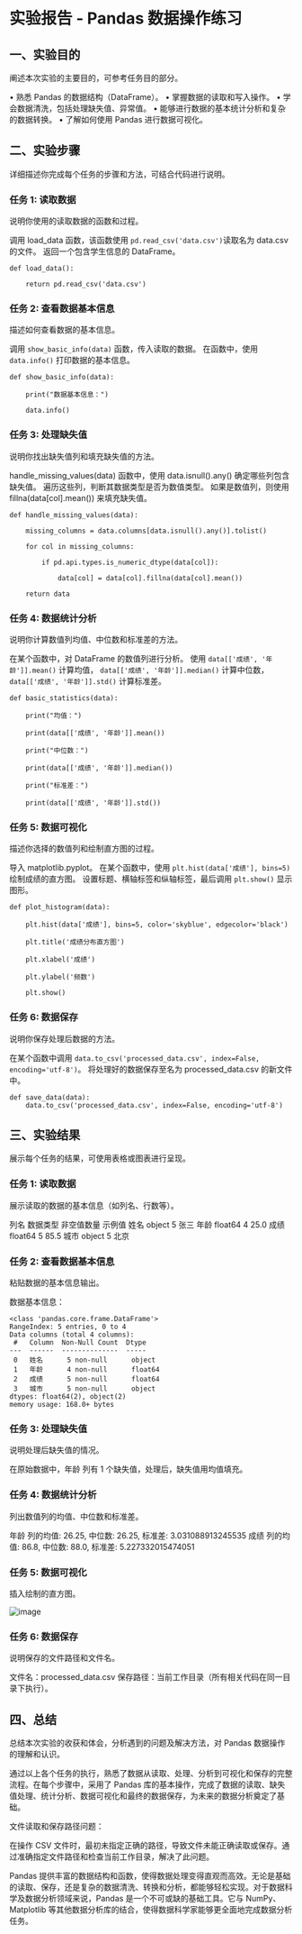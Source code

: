 # 实验报告 - Pandas 数据操作练习

## 一、实验目的
阐述本次实验的主要目的，可参考任务目的部分。

•	熟悉 Pandas 的数据结构（DataFrame）。
•	掌握数据的读取和写入操作。
•	学会数据清洗，包括处理缺失值、异常值。
•	能够进行数据的基本统计分析和复杂的数据转换。
•	了解如何使用 Pandas 进行数据可视化。


## 二、实验步骤
详细描述你完成每个任务的步骤和方法，可结合代码进行说明。

### 任务 1: 读取数据
说明你使用的读取数据的函数和过程。

调用 load_data 函数，该函数使用 ```pd.read_csv('data.csv')```读取名为 data.csv 的文件。
返回一个包含学生信息的 DataFrame。

```
def load_data():

    return pd.read_csv('data.csv')
```  

### 任务 2: 查看数据基本信息
描述如何查看数据的基本信息。

调用 ```show_basic_info(data)``` 函数，传入读取的数据。
在函数中，使用 ```data.info()``` 打印数据的基本信息。

```
def show_basic_info(data):

    print("数据基本信息：")
  
    data.info()
```

### 任务 3: 处理缺失值
说明你找出缺失值列和填充缺失值的方法。

 handle_missing_values(data) 函数中，使用 data.isnull().any() 确定哪些列包含缺失值。
遍历这些列，判断其数据类型是否为数值类型。
如果是数值列，则使用 fillna(data[col].mean()) 来填充缺失值。

```
def handle_missing_values(data):

    missing_columns = data.columns[data.isnull().any()].tolist()
    
    for col in missing_columns:
    
        if pd.api.types.is_numeric_dtype(data[col]):
        
            data[col] = data[col].fillna(data[col].mean())
            
    return data
 ```
   
### 任务 4: 数据统计分析
说明你计算数值列均值、中位数和标准差的方法。

在某个函数中，对 DataFrame 的数值列进行分析。
使用 ```data[['成绩', '年龄']].mean()``` 计算均值，
```data[['成绩', '年龄']].median()``` 计算中位数，
```data[['成绩', '年龄']].std()``` 计算标准差。

```
def basic_statistics(data):

    print("均值：")
    
    print(data[['成绩', '年龄']].mean())
    
    print("中位数：")
    
    print(data[['成绩', '年龄']].median())
    
    print("标准差：")
    
    print(data[['成绩', '年龄']].std())
```

### 任务 5: 数据可视化
描述你选择的数值列和绘制直方图的过程。

导入 matplotlib.pyplot。
在某个函数中，使用 ```plt.hist(data['成绩'], bins=5)``` 绘制成绩的直方图。
设置标题、横轴标签和纵轴标签，最后调用 ```plt.show()``` 显示图形。

```
def plot_histogram(data):

    plt.hist(data['成绩'], bins=5, color='skyblue', edgecolor='black')
    
    plt.title('成绩分布直方图')
    
    plt.xlabel('成绩')
    
    plt.ylabel('频数')
    
    plt.show()
```

### 任务 6: 数据保存
说明你保存处理后数据的方法。

在某个函数中调用 ```data.to_csv('processed_data.csv', index=False, encoding='utf-8')```。
将处理好的数据保存至名为 processed_data.csv 的新文件中。

```
def save_data(data):
    data.to_csv('processed_data.csv', index=False, encoding='utf-8')
```

## 三、实验结果
展示每个任务的结果，可使用表格或图表进行呈现。

### 任务 1: 读取数据
展示读取的数据的基本信息（如列名、行数等）。

列名	数据类型	非空值数量	示例值
姓名	object	    5	       张三
年龄	float64	    4    	 25.0
成绩	float64	    5    	 85.5
城市	object	    5	       北京


### 任务 2: 查看数据基本信息
粘贴数据的基本信息输出。

数据基本信息：
```
<class 'pandas.core.frame.DataFrame'>
RangeIndex: 5 entries, 0 to 4
Data columns (total 4 columns):
 #   Column  Non-Null Count  Dtype  
---  ------  --------------  -----  
 0   姓名      5 non-null      object 
 1   年龄      4 non-null      float64
 2   成绩      5 non-null      float64
 3   城市      5 non-null      object 
dtypes: float64(2), object(2)
memory usage: 168.0+ bytes
```

### 任务 3: 处理缺失值
说明处理后缺失值的情况。

在原始数据中，年龄 列有 1 个缺失值，处理后，缺失值用均值填充。

### 任务 4: 数据统计分析
列出数值列的均值、中位数和标准差。

年龄 列的均值: 26.25, 中位数: 26.25, 标准差: 3.031088913245535
成绩 列的均值: 86.8, 中位数: 88.0, 标准差: 5.227332015474051

### 任务 5: 数据可视化
插入绘制的直方图。

![image](https://github.com/user-attachments/assets/d4890926-2c77-4fc0-9fd9-1e6c347dae3b)

### 任务 6: 数据保存
说明保存的文件路径和文件名。

文件名：processed_data.csv
保存路径：当前工作目录（所有相关代码在同一目录下执行）。

## 四、总结
总结本次实验的收获和体会，分析遇到的问题及解决方法，对 Pandas 数据操作的理解和认识。

通过以上各个任务的执行，熟悉了数据从读取、处理、分析到可视化和保存的完整流程。在每个步骤中，采用了 Pandas 库的基本操作，完成了数据的读取、缺失值处理、统计分析、数据可视化和最终的数据保存，为未来的数据分析奠定了基础。


文件读取和保存路径问题：

在操作 CSV 文件时，最初未指定正确的路径，导致文件未能正确读取或保存。通过准确指定文件路径和检查当前工作目录，解决了此问题。  

Pandas 提供丰富的数据结构和函数，使得数据处理变得直观而高效。无论是基础的读取、保存，还是复杂的数据清洗、转换和分析，都能够轻松实现。对于数据科学及数据分析领域来说，Pandas 是一个不可或缺的基础工具。它与 NumPy、Matplotlib 等其他数据分析库的结合，使得数据科学家能够更全面地完成数据分析任务。
